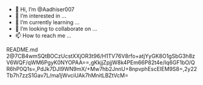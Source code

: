 - 👋 Hi, I’m @Aadhiser007
- 👀 I’m interested in ...
- 🌱 I’m currently learning ...
- 💞️ I’m looking to collaborate on ...
- 📫 How to reach me ...

<!---
Aadhiser007/Aadhiser007 is a ✨ special ✨ repository because its `README.md` (this file) appears on your GitHub profile.
You can click the Preview link to take a look at your changes.
--->
README.md
2@7CB4wmSQtBOCzUcstXXjOR3t96/H1TV76V8rfo+atjYyGK8O1gSbG3h8zV6WQF/qWM6PgyK0NYOPAA==,gKkjjZpjjW8k4PEm66P82t4e/Iq6GF1bO/QR6hP0Q1s=,PdJk7DJI9WN9mX/+Mw7hb2JnnU+8npvphEscEIEM9S8=,2y22Tb7h7zzS1Gav7L/ma1jWvciUAk7hMnitLBZtVcM=
